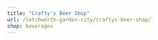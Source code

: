 ```yaml
---
title: "Crafty's Beer Shop"
url: /letchworth-garden-city/craftys-beer-shop/
shop: beverages
---
```

